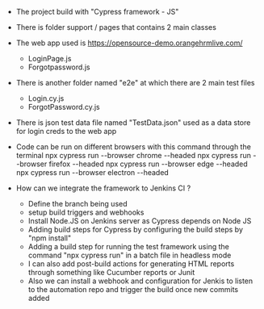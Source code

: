 * The project build with "Cypress framework - JS"
* There is folder support / pages that contains 2 main classes
* The web app used is https://opensource-demo.orangehrmlive.com/

  * LoginPage.js
  * Forgotpassword.js
 
* There is another folder named "e2e" at which there are 2 main test files

  * Login.cy.js
  * ForgotPassword.cy.js
 
* There is json test data file named "TestData.json" used as a data store for login creds to the web app

* Code can be run on different browsers with this command through the terminal
  npx cypress run --browser chrome --headed
  npx cypress run --browser firefox --headed
  npx cypress run --browser edge --headed
  npx cypress run --browser electron --headed
  
* How can we integrate the framework to Jenkins CI ?

  * Define the branch being used
  * setup build triggers and webhooks
  * Install Node.JS on Jenkins server as Cypress depends on Node JS
  * Adding build steps for Cypress by configuring the build steps by "npm install"
  * Adding a build step for running the test framework using the command "npx cypress run" in a batch file in headless mode
  * I can also add post-build actions for generating HTML reports  through something like Cucumber reports or Junit
  * Also we can install a webhook and configuration for Jenkis to listen to the automation repo and trigger the build once new commits added
